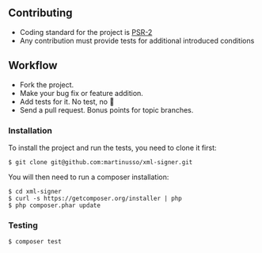 ## Contributing

 - Coding standard for the project is [PSR-2](http://www.php-fig.org/psr/psr-2/)
 - Any contribution must provide tests for additional introduced conditions

## Workflow

 - Fork the project.
 - Make your bug fix or feature addition.
 - Add tests for it. No test, no :beers:
 - Send a pull request. Bonus points for topic branches.

### Installation

To install the project and run the tests, you need to clone it first:

`$ git clone git@github.com:martinusso/xml-signer.git`

You will then need to run a composer installation:

```
$ cd xml-signer
$ curl -s https://getcomposer.org/installer | php
$ php composer.phar update
```

### Testing

`$ composer test`
